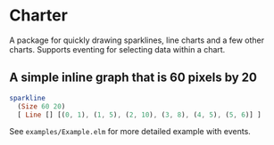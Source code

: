 # Charter

A package for quickly drawing sparklines, line charts and a few other charts. Supports eventing for selecting data within a chart.


## A simple inline graph that is 60 pixels by 20
```elm
sparkline 
  (Size 60 20) 
  [ Line [] [(0, 1), (1, 5), (2, 10), (3, 8), (4, 5), (5, 6)] ]
```


See `examples/Example.elm` for more detailed example with events.
